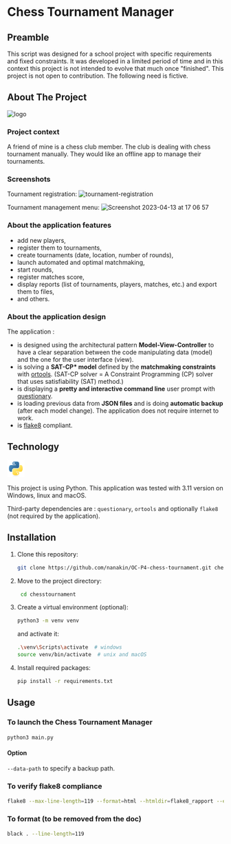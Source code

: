 # Chess Tournament Manager

## Preamble
This script was designed for a school project with specific requirements and fixed constraints.
It was developed in a limited period of time and in this context this project is not intended
to evolve that much once "finished". This project is not open to contribution.
The following need is fictive.

## About The Project
![logo](https://user-images.githubusercontent.com/14202917/230413115-25637523-c7ea-4aa5-900e-6430653edb3c.png)

### Project context
A friend of mine is a chess club member. The club is dealing with chess tournament manually.
They would like an offline app to manage their tournaments.

### Screenshots
Tournament registration:
<img width="647" alt="tournament-registration" src="https://user-images.githubusercontent.com/14202917/231799322-4850d8e0-871b-40c4-94fb-e8c5ee89fc29.png">

Tournament management menu:
<img width="645" alt="Screenshot 2023-04-13 at 17 06 57" src="https://user-images.githubusercontent.com/14202917/231803302-79febd00-67b5-494e-a636-7e2c25b60271.png">


### About the application features
- add new players,
- register them to tournaments,
- create tournaments (date, location, number of rounds),
- launch automated and optimal matchmaking,
- start rounds,
- register matches score,
- display reports (list of tournaments, players, matches, etc.) and export them to files, 
- and others.

### About the application design
The application : 
- is designed using the architectural pattern **Model-View-Controller** to have a clear separation between 
the code manipulating data (model) and the one for the user interface (view).
- is solving a **SAT-CP\* model** defined by the **matchmaking constraints** with [ortools](https://pypi.org/project/ortools/). 
(SAT-CP solver = A Constraint Programming (CP) solver that uses satisfiability (SAT) method.)
- is displaying a **pretty and interactive command line** user prompt with [questionary](https://pypi.org/project/questionary/).
- is loading previous data from **JSON files** and is doing **automatic backup** (after each model change). The application does not require internet to work.
- is [flake8](https://flake8.pycqa.org/en/latest/) compliant.


## Technology
<img src="https://raw.githubusercontent.com/devicons/devicon/master/icons/python/python-original.svg" alt="python" width="40" height="40"/>

This project is using Python. This application was tested with 3.11 version on Windows, linux and macOS.

Third-party dependencies are : `questionary`, `ortools` and optionally `flake8` (not required by the application).
## Installation
1. Clone this repository:
   ```sh
   git clone https://github.com/nanakin/OC-P4-chess-tournament.git chesstournament
   ```
2. Move to the project directory:
     ```sh
      cd chesstournament
      ```
3. Create a virtual environment (optional):
   ```sh
   python3 -m venv venv
   ```
   and activate it:
   ```sh
   .\venv\Scripts\activate  # windows
   source venv/bin/activate  # unix and macOS
   ```
4. Install required packages:
   ```sh
   pip install -r requirements.txt
   ```

## Usage

### To launch the Chess Tournament Manager
```sh
python3 main.py
```
#### Option
`--data-path` to specify a backup path.

### To verify flake8 compliance
```sh
flake8 --max-line-length=119 --format=html --htmldir=flake8_rapport --exclude=venv
```

### To format (to be removed from the doc)
```sh
black . --line-length=119
```